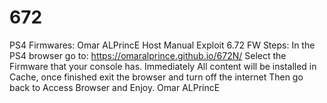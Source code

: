 # 672
PS4
Firmwares: Omar ALPrincE Host Manual Exploit 6.72 FW
Steps: In the PS4 browser go to: https://omaralprince.github.io/672N/
Select the Firmware that your console has. Immediately All content will be installed in Cache, once finished exit the browser and turn off the internet
Then go back to Access Browser and Enjoy.
Omar ALPrincE
